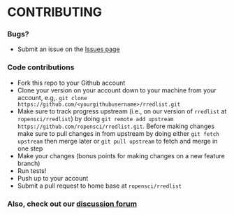 # CONTRIBUTING #

### Bugs?

* Submit an issue on the [Issues page](https://github.com/ropensci/rredlist/issues)

### Code contributions

* Fork this repo to your Github account
* Clone your version on your account down to your machine from your account, e.g,. `git clone https://github.com/<yourgithubusername>/rredlist.git`
* Make sure to track progress upstream (i.e., on our version of `rredlist` at `ropensci/rredlist`) by doing `git remote add upstream https://github.com/ropensci/rredlist.git`. Before making changes make sure to pull changes in from upstream by doing either `git fetch upstream` then merge later or `git pull upstream` to fetch and merge in one step
* Make your changes (bonus points for making changes on a new feature branch)
* Run tests!
* Push up to your account
* Submit a pull request to home base at `ropensci/rredlist`

### Also, check out our [discussion forum](https://discuss.ropensci.org)
